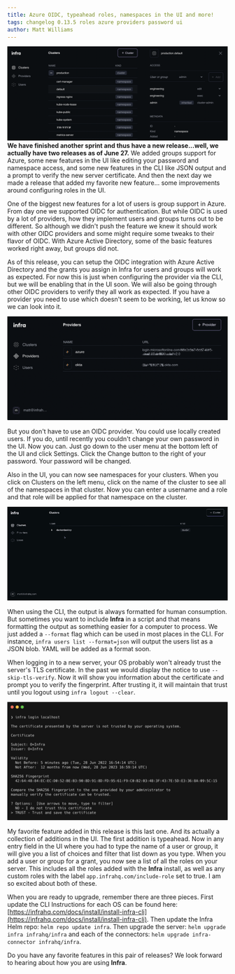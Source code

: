 ```yaml
---
title: Azure OIDC, typeahead roles, namespaces in the UI and more!
tags: changelog 0.13.5 roles azure providers password ui
author: Matt Williams
---
```


![Namespaces](/assets/img/changelog135-hero.png)
**We have finished another sprint and thus have a new release...well, we actually have two releases as of June 27.** We added groups support for Azure, some new features in the UI like editing your password and namespace access, and some new features in the CLI like JSON output and a prompt to verify the new server certificate. And then the next day we made a release that added my favorite new feature... some improvements around configuring roles in the UI.

One of the biggest new features for a lot of users is group support in Azure. From day one we supported OIDC for authentication. But while OIDC is used by a lot of providers, how they implement users and groups turns out to be different. So although we didn't push the feature we knew it should work with other OIDC providers and some might require some tweaks to their flavor of OIDC. With Azure Active Directory, some of the basic features worked right away, but groups did not.

As of this release, you can setup the OIDC integration with Azure Active Directory and the grants you assign in Infra for users and groups will work as expected. For now this is just when configuring the provider via the CLI, but we will be enabling that in the UI soon. We will also be going through other OIDC providers to verify they all work as expected. If you have a provider you need to use which doesn't seem to be working, let us know so we can look into it.

![Azure OIDC](/assets/img/changelog135-azureoidc.png)

But you don't have to use an OIDC provider. You could use locally created users. If you do, until recently you couldn't change your own password in the UI. Now you can. Just go down to the user menu at the bottom left of the UI and click Settings. Click the Change button to the right of your password. Your password will be changed.

Also in the UI, you can now see namespaces for your clusters. When you click on Clusters on the left menu, click on the name of the cluster to see all of the namespaces in that cluster. Now you can enter a username and a role and that role will be applied for that namespace on the cluster.

![Changing the password](/assets/img/changelog135-chpass.gif)

When using the CLI, the output is always formatted for human consumption. But sometimes you want to include **Infra** in a script and that means formatting the output as something easier for a computer to process. We just added a `--format` flag which can be used in most places in the CLI. For instance, `infra users list --format=json` will output the users list as a JSON blob. YAML will be added as a format soon.

When logging in to a new server, your OS probably won't already trust the server's TLS certificate. In the past we would display the notice to use `--skip-tls-verify`. Now it will show you information about the certificate and prompt you to verify the fingerprint. After trusting it, it will maintain that trust until you logout using `infra logout --clear`.

![Local Cert Trust](/assets/img/changelog135-localcerttrust.png)

My favorite feature added in this release is this last one. And its actually a collection of additions in the UI. The first addition is typeahead. Now in any entry field in the UI where you had to type the name of a user or group, it will give you a list of choices and filter that list down as you type. When you add a user or group for a grant, you now see a list of all the roles on your server. This includes all the roles added with the **Infra** install, as well as any custom roles with the label `app.infrahq.com/include-role` set to true. I am so excited about both of these.

When you are ready to upgrade, remember there are three pieces. First update the CLI
Instructions for each OS can be found here: [https://infrahq.com/docs/install/install-infra-cli](https://infrahq.com/docs/install/install-infra-cli). Then update the Infra Helm repo: `helm repo update infra`. Then upgrade the server: `helm upgrade infra infrahq/infra` and each of the connectors: `helm upgrade infra-connector infrahq/infra`.

Do you have any favorite features in this pair of releases? We look forward to hearing about how you are using **Infra**.